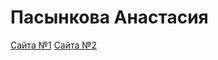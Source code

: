 # Пасынкова Анастасия
 [Сайта №1](https://nastyagridi.github.io/loveFree/)
 [Сайта №2](https://nastyagridi.github.io/PhotographyWebTemplates/)
